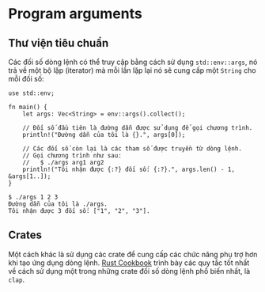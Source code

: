 # Program arguments

## Thư viện tiêu chuẩn

Các đối số dòng lệnh có thể truy cập bằng cách sử dụng `std::env::args`,
nó trả về một bộ lặp (iterator) mà mỗi lần lặp lại nó sẽ cung cấp một `String` cho mỗi đối số:

```rust,editable
use std::env;

fn main() {
    let args: Vec<String> = env::args().collect();

    // Đối số đầu tiên là đường dẫn được sử dụng để gọi chương trình.
    println!("Đường dẫn của tôi là {}.", args[0]);

    // Các đối số còn lại là các tham số được truyền từ dòng lệnh.
    // Gọi chương trình như sau:
    //   $ ./args arg1 arg2
    println!("Tôi nhận được {:?} đối số: {:?}.", args.len() - 1, &args[1..]);
}
```

```shell
$ ./args 1 2 3
Đường dẫn của tôi là ./args.
Tôi nhận được 3 đối số: ["1", "2", "3"].
```

## Crates

Một cách khác là sử dụng các crate để cung cấp các chức năng phụ trợ hơn khi tạo ứng dụng dòng lệnh.
[Rust Cookbook] trình bày các quy tắc tốt nhất về cách sử dụng một trong những crate
đối số dòng lệnh phổ biến nhất, là `clap`.

[Rust Cookbook]: https://rust-lang-nursery.github.io/rust-cookbook/cli/arguments.html